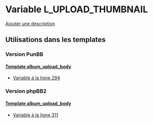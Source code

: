 # Variable L_UPLOAD_THUMBNAIL
[Ajouter une description](https://fa-tvars.appspot.com/var/L_UPLOAD_THUMBNAIL)

## Utilisations dans les templates

### Version PunBB

#### [Template album_upload_body](punbb/album_upload_body.md)
* [Variable &agrave; la ligne 294](../punbb/album_upload_body.tpl#L294)

### Version phpBB2

#### [Template album_upload_body](subsilver/album_upload_body.md)
* [Variable &agrave; la ligne 311](../subsilver/album_upload_body.tpl#L311)